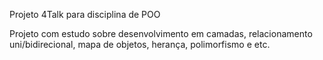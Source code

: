 Projeto 4Talk para disciplina de POO

Projeto com estudo sobre desenvolvimento em camadas, relacionamento uni/bidirecional, mapa de objetos, herança, polimorfismo e etc.


